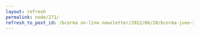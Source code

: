 ```yaml
---
layout: refresh
permalink: node/271/
refresh_to_post_id: /bcorma on-line newsletter/2012/06/28/bcorma-june-2012-newsletter
---
```

